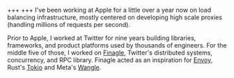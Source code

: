 +++
+++
I've been working at Apple for a little over a year now on load balancing infrastructure, mostly centered on developing high scale proxies (handling millions of requests per second). 

Prior to Apple, I worked at Twitter for nine years building libraries, frameworks, and product platforms used by thousands of engineers. For the middle five of those, I worked on [Finagle](https://github.com/twitter/finagle), Twitter's distributed systems, concurrency, and RPC library. Finagle acted as an inspiration for [Envoy](https://mattklein123.dev/2021/09/14/5-years-envoy-oss/index.html), Rust's [Tokio](https://medium.com/@carllerche/announcing-tokio-df6bb4ddb34) and Meta's [Wangle](https://engineering.fb.com/2016/04/20/networking-traffic/wangle-an-asynchronous-c-networking-and-rpc-library/).
